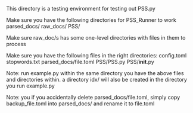 This directory is a testing environment for testing out PSS.py


Make sure you have the following directories for PSS_Runner to work
  parsed_docs/
  raw_docs/
  PSS/

Make sure raw_doc/s has some one-level directories with files in them
  to process

Make sure you have the following files in the right directories:
  config.toml
  stopwords.txt
  parsed_docs/file.toml
  PSS/PSS.py
  PSS/__init__.py

Note: run example.py within the same directory you have the above
  files and directories within.  a directory idx/ will also be 
  created in the directory you run example.py

Note: you if you accidentally delete parsed_docs/file.toml, simply
  copy backup_file.toml into parsed_docs/ and rename it to file.toml

